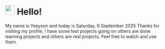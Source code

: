  <h1>
    <img src="https://emojis.slackmojis.com/emojis/images/1643510097/45343/hi.gif?1643510097" width="30"/> 
    Hello!
 </h1>
 <p>
    My name is Yeeyson and today is Saturday, 6 September 2025
    Thanks for visiting my profile, I have some test projects going on others are done learning projects and others are real projects.
    Feel free to watch and use them.
 </p>